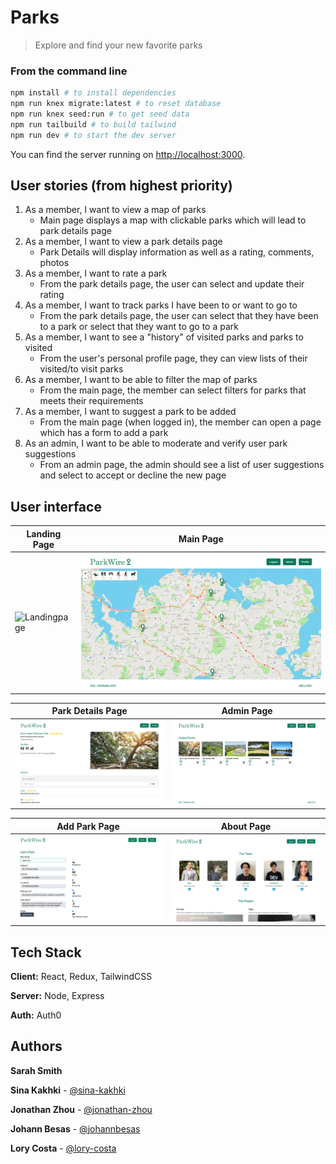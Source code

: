# Parks

> Explore and find your new favorite parks

### From the command line

```bash
npm install # to install dependencies
npm run knex migrate:latest # to reset database
npm run knex seed:run # to get seed data
npm run tailbuild # to build tailwind
npm run dev # to start the dev server
```

You can find the server running on [http://localhost:3000](http://localhost:3000).

## User stories (from highest priority)
1. As a member, I want to view a map of parks
    - Main page displays a map with clickable parks which will lead to park details page
2. As a member, I want to view a park details page
    - Park Details will display information as well as a rating, comments, photos
3. As a member, I want to rate a park
    - From the park details page, the user can select and update their rating
4. As a member, I want to track parks I have been to or want to go to
    - From the park details page, the user can select that they have been to a park or select that they want to go to a park
5. As a member, I want to see a "history" of visited parks and parks to visited
    - From the user's personal profile page, they can view lists of their visited/to visit parks
6. As a member, I want to be able to filter the map of parks
    - From the main page, the member can select filters for parks that meets their requirements
7. As a member, I want to suggest a park to be added
    - From the main page (when logged in), the member can open a page which has a form to add a park
8. As an admin, I want to be able to moderate and verify user park suggestions
    - From an admin page, the admin should see a list of user suggestions and select to accept or decline the new page


## User interface

Landing Page|Main Page
------------------------------------|------------------------------
![Landingpage](docs/landingPage.png)|![MainPage](docs/mainPage.png)

Park Details Page|Admin Page
------------------------------------|------------------------------
![ParkDetails](docs/parkDetailsPage.png)|![AdminPage](docs/adminPage.png)

Add Park Page|About Page
------------------------------------|-------------------------------
![AboutPage](docs/addPark.png)|![AddParkPage](docs/aboutPage.png)


## Tech Stack
**Client:** React, Redux, TailwindCSS

**Server:** Node, Express

**Auth:** Auth0


## Authors
**Sarah Smith**

**Sina Kakhki** - [@sina-kakhki](https://github.com/sina-kakhki)

**Jonathan Zhou** - [@jonathan-zhou](https://github.com/jonathan-zhou)

**Johann Besas** - [@johannbesas](https://github.com/johannbesas)

**Lory Costa** - [@lory-costa](https://github.com/lory-costa)
